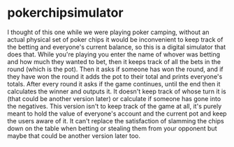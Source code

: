 # pokerchipsimulator
I thought of this one while we were playing poker camping, without an actual physical set of poker chips it would be inconvenient to keep track of the betting and everyone's current balance, so this is a digital simulator that does that. While you're playing you enter the name of whover was betting and how much they wanted to bet, then it keeps track of all the bets in the round (which is the pot). Then it asks if someone has won the round, and if they have won the round it adds the pot to their total and prints everyone's totals. After every round it asks if the game continues, until the end then it calculates the winner and outputs it. It doesn't keep track of whose turn it is (that could be another version later) or calculate if someone has gone into the negatives. This version isn't to keep track of the game at all, it's purely meant to hold the value of everyone's account and the current pot and keep the users aware of it. It can't replace the satisfaction of slamming the chips down on the table when betting or stealing them from your opponent but maybe that could be another version later too. 
